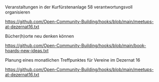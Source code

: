 Veranstaltungen in der Kurfürstenanlage 58 verantwortungsvoll organisieren

https://github.com/Open-Community-Building/hooks/blob/main/meetups-at-dezernat16.txt

Bücher(h)orte neu denken können

https://github.com/Open-Community-Building/hooks/blob/main/book-hoards-new-ideas.txt

Planung eines monatlichen Treffpunktes für Vereine im Dezernat 16

https://github.com/Open-Community-Building/hooks/blob/main/meetups-at-dezernat16.txt
